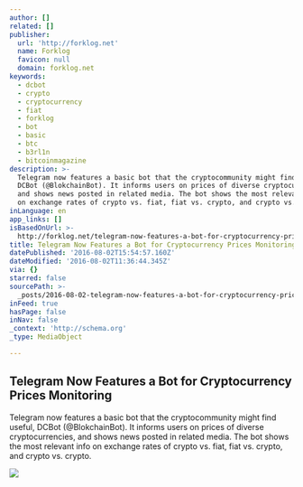 ```yaml
---
author: []
related: []
publisher:
  url: 'http://forklog.net'
  name: Forklog
  favicon: null
  domain: forklog.net
keywords:
  - dcbot
  - crypto
  - cryptocurrency
  - fiat
  - forklog
  - bot
  - basic
  - btc
  - b3rl1n
  - bitcoinmagazine
description: >-
  Telegram now features a basic bot that the cryptocommunity might find useful,
  DCBot (@BlokchainBot). It informs users on prices of diverse cryptocurrencies,
  and shows news posted in related media. The bot shows the most relevant info
  on exchange rates of crypto vs. fiat, fiat vs. crypto, and crypto vs. crypto.
inLanguage: en
app_links: []
isBasedOnUrl: >-
  http://forklog.net/telegram-now-features-a-bot-for-cryptocurrency-prices-monitoring/
title: Telegram Now Features a Bot for Cryptocurrency Prices Monitoring
datePublished: '2016-08-02T15:54:57.160Z'
dateModified: '2016-08-02T11:36:44.345Z'
via: {}
starred: false
sourcePath: >-
  _posts/2016-08-02-telegram-now-features-a-bot-for-cryptocurrency-prices-monito.md
inFeed: true
hasPage: false
inNav: false
_context: 'http://schema.org'
_type: MediaObject

---
```

<article style=""><h1>Telegram Now Features a Bot for Cryptocurrency Prices Monitoring</h1><p>Telegram now features a basic bot that the cryptocommunity might find useful, DCBot (@BlokchainBot). It informs users on prices of diverse cryptocurrencies, and shows news posted in related media. The bot shows the most relevant info on exchange rates of crypto vs. fiat, fiat vs. crypto, and crypto vs. crypto.</p><img src="http://forklog.net/wp-content/uploads/2016/06/14.png" /></article>